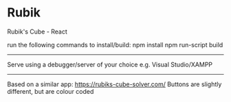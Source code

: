 # Rubik
Rubik's Cube - React

run the following commands to install/build:
npm install
npm run-script build
______________________________________________

Serve using a debugger/server of your choice e.g. Visual Studio/XAMPP
______________________________________________

Based on a similar app:
https://rubiks-cube-solver.com/
Buttons are slightly different, but are colour coded
